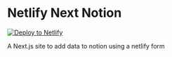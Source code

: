 # Netlify Next Notion

[![Deploy to Netlify](https://www.netlify.com/img/deploy/button.svg)](https://app.netlify.com/start/deploy?repository=https://github.com/samrobbins85/netlify-next-notion)

A Next.js site to add data to notion using a netlify form
